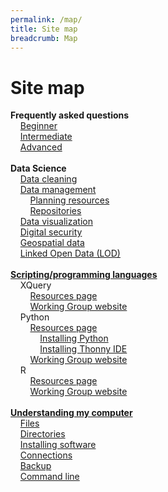 ```yaml
---
permalink: /map/
title: Site map
breadcrumb: Map
---
```


# Site map

<strong>Frequently asked questions</strong><br/>
&nbsp;&nbsp;&nbsp;&nbsp;[Beginner](../beginner/)<br/>
&nbsp;&nbsp;&nbsp;&nbsp;[Intermediate](../intermediate/)<br/>
&nbsp;&nbsp;&nbsp;&nbsp;[Advanced](../advanced/)<br/>
<br/>
<strong>Data Science</strong><br/>
&nbsp;&nbsp;&nbsp;&nbsp;[Data cleaning](../clean/)<br/>
&nbsp;&nbsp;&nbsp;&nbsp;[Data management](../manage/)<br/>
&nbsp;&nbsp;&nbsp;&nbsp;&nbsp;&nbsp;&nbsp;&nbsp;[Planning resources](../manage/planning/)<br/>
&nbsp;&nbsp;&nbsp;&nbsp;&nbsp;&nbsp;&nbsp;&nbsp;[Repositories](../manage/repository/)<br/>
&nbsp;&nbsp;&nbsp;&nbsp;[Data visualization](../vis/)<br/>
&nbsp;&nbsp;&nbsp;&nbsp;[Digital security](../secure/)<br/>
&nbsp;&nbsp;&nbsp;&nbsp;[Geospatial data](../geo/)<br/>
&nbsp;&nbsp;&nbsp;&nbsp;[Linked Open Data (LOD)](../lod/)<br/>
<br/>
<strong>[Scripting/programming languages](../script/)</strong><br/>
&nbsp;&nbsp;&nbsp;&nbsp;XQuery<br/>
&nbsp;&nbsp;&nbsp;&nbsp;&nbsp;&nbsp;&nbsp;&nbsp;[Resources page](../script/xquery/)<br/>
&nbsp;&nbsp;&nbsp;&nbsp;&nbsp;&nbsp;&nbsp;&nbsp;[Working Group website](https://heardlibrary.github.io/xquery-working-group/)<br/>
&nbsp;&nbsp;&nbsp;&nbsp;Python<br/>
&nbsp;&nbsp;&nbsp;&nbsp;&nbsp;&nbsp;&nbsp;&nbsp;[Resources page](../script/python/)<br/>
&nbsp;&nbsp;&nbsp;&nbsp;&nbsp;&nbsp;&nbsp;&nbsp;&nbsp;&nbsp;&nbsp;&nbsp;[Installing Python](../script/python/install/)<br/>
&nbsp;&nbsp;&nbsp;&nbsp;&nbsp;&nbsp;&nbsp;&nbsp;&nbsp;&nbsp;&nbsp;&nbsp;[Installing Thonny IDE](../script/python/thonny/)<br/>
&nbsp;&nbsp;&nbsp;&nbsp;&nbsp;&nbsp;&nbsp;&nbsp;[Working Group website](../script/python/wg/)<br/>
&nbsp;&nbsp;&nbsp;&nbsp;R<br/>
&nbsp;&nbsp;&nbsp;&nbsp;&nbsp;&nbsp;&nbsp;&nbsp;[Resources page](../script/r/)<br/>
&nbsp;&nbsp;&nbsp;&nbsp;&nbsp;&nbsp;&nbsp;&nbsp;[Working Group website](https://commodore-r-group.github.io/)<br/>
<br/>
<strong>[Understanding my computer](../computer/)</strong><br/>
&nbsp;&nbsp;&nbsp;&nbsp;[Files](../computer/files/)<br/>
&nbsp;&nbsp;&nbsp;&nbsp;[Directories](../computer/directories/)<br/>
&nbsp;&nbsp;&nbsp;&nbsp;[Installing software](../computer/installation/)<br/>
&nbsp;&nbsp;&nbsp;&nbsp;[Connections](../computer/connections/)<br/>
&nbsp;&nbsp;&nbsp;&nbsp;[Backup](../computer/backup/)<br/>
&nbsp;&nbsp;&nbsp;&nbsp;[Command line](../computer/command/)<br/>
